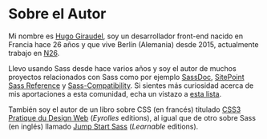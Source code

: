 
# Sobre el Autor

Mi nombre es [Hugo Giraudel](http://hugogiraudel.com), soy un desarrollador front-end nacido en Francia hace 26 años y que vive Berlín (Alemania) desde 2015, actualmente trabajo en [N26](https://n26.com).

Llevo usando Sass desde hace varios años y soy el autor de muchos proyectos relacionados con Sass como por ejemplo [SassDoc](http://sassdoc.com), [SitePoint Sass Reference](http://sitepoint.com/sass-reference/) y [Sass-Compatibility](http://sass-compatibility.github.io). Si sientes más curiosidad acerca de mis aportaciones a esta comunidad, echa un vistazo a [esta lista](http://github.com/HugoGiraudel/awesome-sass).
 
También soy el autor de un libro sobre CSS (en francés) titulado [CSS3 Pratique du Design Web](http://css3-pratique.fr/) (*Eyrolles* editions), al igual que de otro sobre Sass (en inglés) llamado [Jump Start Sass](https://learnable.com/books/jump-start-sass) (*Learnable* editions).
